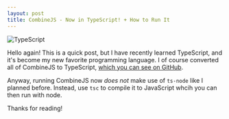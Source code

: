```yaml
---
layout: post
title: CombineJS - Now in TypeScript! + How to Run It
---
```


![TypeScript](https://upload.wikimedia.org/wikipedia/commons/thumb/4/4c/Typescript_logo_2020.svg/768px-Typescript_logo_2020.svg.png)

Hello again! This is a quick post, but I have recently learned TypeScript, and it's become my new favorite programming language. I of course converted all of CombineJS to TypeScript, [which you can see on GitHub](https://github.com/CombineSoldier14/CombineJS).

Anyway, running CombineJS now *does not* make use of `ts-node` like I planned before. Instead, use `tsc` to compile it to JavaScript whcih you can then run with node. 

Thanks for reading!
